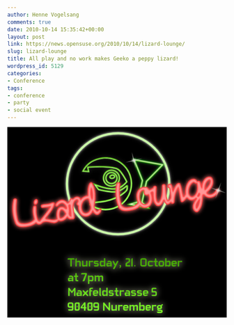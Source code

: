 ```yaml
---
author: Henne Vogelsang
comments: true
date: 2010-10-14 15:35:42+00:00
layout: post
link: https://news.opensuse.org/2010/10/14/lizard-lounge/
slug: lizard-lounge
title: All play and no work makes Geeko a peppy lizard!
wordpress_id: 5129
categories:
- Conference
tags:
- conference
- party
- social event
---
```



[
![The conference social event takes place at the 21. Octover, 19:00 in the Lizard Lounge at Maxfeldstrasse 5, 90409 Nürnberg](/wp-content/uploads/2010/10/lounge3.png)
](http://en.opensuse.org/openSUSE:Conference_party)

